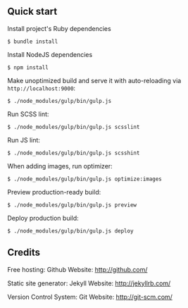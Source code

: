 Quick start
-----------

Install project's Ruby dependencies

```
$ bundle install
```

Install NodeJS dependencies

```
$ npm install
```

Make unoptimized build and serve it with auto-reloading via
`http://localhost:9000`:

```
$ ./node_modules/gulp/bin/gulp.js
```

Run SCSS lint:

```
$ ./node_modules/gulp/bin/gulp.js scsslint
```

Run JS lint:

```
$ ./node_modules/gulp/bin/gulp.js scsshint
```

When adding images, run optimizer:

```
$ ./node_modules/gulp/bin/gulp.js optimize:images
```

Preview production-ready build:

```
$ ./node_modules/gulp/bin/gulp.js preview
```

Deploy production build:

```
$ ./node_modules/gulp/bin/gulp.js deploy
```

Credits
-------

Free hosting:           Github
Website:                http://github.com/

Static site generator:  Jekyll
Website:                http://jekyllrb.com/

Version Control System: Git
Website:                http://git-scm.com/
